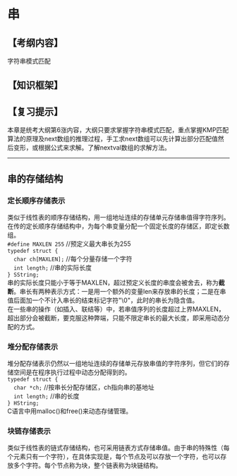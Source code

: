 # 串  
## 【考纲内容】  
字符串模式匹配  

## 【知识框架】  

## 【复习提示】  
本章是统考大纲第6涨内容，大纲只要求掌握字符串模式匹配，重点掌握KMP匹配算法的原理及next数组的推理过程，手工求next数组可以先计算出部分匹配值然后变形，或根据公式来求解。了解nextval数组的求解方法。  

---

## 串的存储结构  
### 定长顺序存储表示  
类似于线性表的顺序存储结构，用一组地址连续的存储单元存储串值得字符序列。在传的定长顺序存储结构中，为每个串变量分配一个固定长度的存储区，即定长数组。  
`#define MAXLEN 255`    //预定义最大串长为255  
`typedef struct {`  
`  char ch[MAXLEN];`    //每个分量存储一个字符  
`  int length;`         //串的实际长度  
`} SString;`  
串的实际长度只能小于等于MAXLEN，超过预定义长度的串度会被舍去，称为**截断**。串长有两种表示方式：一是用一个额外的变量len来存放串的长度；二是在串值后面加一个不计入串长的结束标记字符"\0"，此时的串长为隐含值。  
在一些串的操作（如插入、联结等）中，若串值序列的长度超过上界MAXLEN，超出部分会被截断，要克服这种弊端，只能不限定串长的最大长度，即采用动态分配的方式。  

### 堆分配存储表示  
堆分配存储表示仍然以一组地址连续的存储单元存放串值的字符序列，但它们的存储空间是在程序执行过程中动态分配得到的。  
`typedef struct {`  
`  char *ch;`        //按串长分配存储区，ch指向串的基地址  
`  int length;`      //串的长度  
`} HString;`  
C语言中用malloc()和free()来动态存储管理。  

### 块链存储表示  
类似于线性表的链式存储结构，也可采用链表方式存储串值。由于串的特殊性（每个元素只有一个字符），在具体实现是，每个节点及可以存放一个字符，也可以存放多个字符。每个节点称为块，整个链表称为块链结构。  
